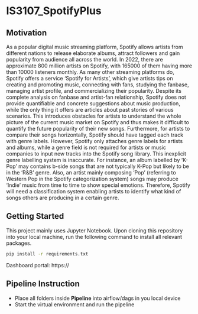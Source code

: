 # IS3107_SpotifyPlus

## Motivation
As a popular digital music streaming platform, Spotify allows artists from different nations to release elaborate albums, attract followers and gain popularity from audience all across the world. In 2022, there are approximate 800 million artists on Spotify, with 165000 of them having more than 10000 listeners monthly. As many other streaming platforms do, Spotify offers a service ‘Spotify for Artists’, which give artists tips on creating and promoting music, connecting with fans, studying the fanbase, managing artist profile, and commercializing their popularity. Despite its complete analysis on fanbase and artist-fan relationship, Spotify does not provide quantifiable and concrete suggestions about music production, while the only thing it offers are articles about past stories of various scenarios. This introduces obstacles for artists to understand the whole picture of the current music market on Spotify and thus makes it difficult to quantify the future popularity of their new songs. 
Furthermore, for artists to compare their songs horizontally, Spotify should have tagged each track with genre labels. However, Spotify only attaches genre labels for artists and albums, while a genre field is not required for artists or music companies to input new tracks into the Spotify song library. This inexplicit genre labelling system is inaccurate. For instance, an album labelled by ‘K-Pop’ may contains b-side songs that are not typically K-Pop but likely to be in the ‘R&B’ genre. Also, an artist mainly composing ‘Pop’ (referring to Western Pop in the Spotify categorization system) songs may produce ‘Indie’ music from time to time to show special emotions. Therefore, Spotify will need a classification system enabling artists to identify what kind of songs others are producing in a certain genre. 

## Getting Started
This project mainly uses Jupyter Notebook. Upon cloning this repository into your local machine, run the following command to install all relevant packages.
```bash
pip install -r requirements.txt
```
Dashboard portal: https://

## Pipeline Instruction
- Place all folders inside **Pipeline** into airflow/dags in you local device
- Start the virtual environment and run the pipeline
